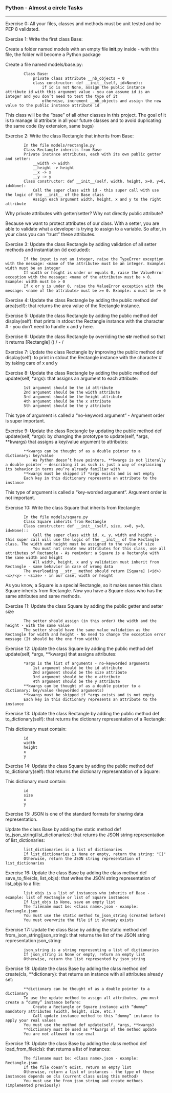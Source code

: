 ### Python - Almost a circle Tasks
---
Exercise 0: All your files, classes and methods must be unit tested and be PEP 8 validated. 

Exercise 1: Write the first class Base:

Create a folder named models with an empty file __init__.py inside - with this file, the folder will become a Python package

Create a file named models/base.py:

            Class Base:
                private class attribute __nb_objects = 0
                class constructor: def __init__(self, id=None)::
                    if id is not None, assign the public instance attribute id with this argument value - you can assume id is an integer and you don’t need to test the type of it
                    otherwise, increment __nb_objects and assign the new value to the public instance attribute id

This class will be the “base” of all other classes in this project. The goal of it is to manage id attribute in all your future classes and to avoid duplicating the same code (by extension, same bugs)

Exercise 2: Write the class Rectangle that inherits from Base:

            In the file models/rectangle.py
            Class Rectangle inherits from Base
            Private instance attributes, each with its own public getter and setter:
                __width -> width
                __height -> height
                __x -> x
                __y -> y
            Class constructor: def __init__(self, width, height, x=0, y=0, id=None):
                Call the super class with id - this super call with use the logic of the __init__ of the Base class
                Assign each argument width, height, x and y to the right attribute

Why private attributes with getter/setter? Why not directly public attribute?

Because we want to protect attributes of our class. With a setter, you are able to validate what a developer is trying to assign to a variable. So after, in your class you can “trust” these attributes.

Exercise 3: Update the class Rectangle by adding validation of all setter methods and instantiation (id excluded):

            If the input is not an integer, raise the TypeError exception with the message: <name of the attribute> must be an integer. Example: width must be an integer
            If width or height is under or equals 0, raise the ValueError exception with the message: <name of the attribute> must be > 0. Example: width must be > 0
            If x or y is under 0, raise the ValueError exception with the message: <name of the attribute> must be >= 0. Example: x must be >= 0

Exercise 4: Update the class Rectangle by adding the public method def area(self): that returns the area value of the Rectangle instance.

Exercise 5: Update the class Rectangle by adding the public method def display(self): that prints in stdout the Rectangle instance with the character # - you don’t need to handle x and y here.

Exercise 6: Update the class Rectangle by overriding the __str__ method so that it returns [Rectangle] (<id>) <x>/<y> - <width>/<height>

Exercise 7: Update the class Rectangle by improving the public method def display(self): to print in stdout the Rectangle instance with the character # by taking care of x and y

Exercise 8: Update the class Rectangle by adding the public method def update(self, *args): that assigns an argument to each attribute:
        
            1st argument should be the id attribute
            2nd argument should be the width attribute
            3rd argument should be the height attribute
            4th argument should be the x attribute
            5th argument should be the y attribute

This type of argument is called a “no-keyword argument” - Argument order is super important.

Exercise 9: Update the class Rectangle by updating the public method def update(self, *args): by changing the prototype to update(self, *args, **kwargs) that assigns a key/value argument to attributes:

            **kwargs can be thought of as a double pointer to a dictionary: key/value
                As Python doesn’t have pointers, **kwargs is not literally a double pointer – describing it as such is just a way of explaining its behavior in terms you’re already familiar with
            **kwargs must be skipped if *args exists and is not empty
            Each key in this dictionary represents an attribute to the instance

This type of argument is called a “key-worded argument”. Argument order is not important.

Exercise 10: Write the class Square that inherits from Rectangle:

            In the file models/square.py
            Class Square inherits from Rectangle
            Class constructor: def __init__(self, size, x=0, y=0, id=None)::
                Call the super class with id, x, y, width and height - this super call will use the logic of the __init__ of the Rectangle class. The width and height must be assigned to the value of size
                You must not create new attributes for this class, use all attributes of Rectangle - As reminder: a Square is a Rectangle with the same width and height
                All width, height, x and y validation must inherit from Rectangle - same behavior in case of wrong data
            The overloading __str__ method should return [Square] (<id>) <x>/<y> - <size> - in our case, width or height

As you know, a Square is a special Rectangle, so it makes sense this class Square inherits from Rectangle. Now you have a Square class who has the same attributes and same methods.

Exercise 11: Update the class Square by adding the public getter and setter size

            The setter should assign (in this order) the width and the height - with the same value
            The setter should have the same value validation as the Rectangle for width and height - No need to change the exception error message (It should be the one from width)

Exercise 12: Update the class Square by adding the public method def update(self, *args, **kwargs) that assigns attributes:

            *args is the list of arguments - no-keyworded arguments
                1st argument should be the id attribute
                2nd argument should be the size attribute
                3rd argument should be the x attribute
                4th argument should be the y attribute
            **kwargs can be thought of as a double pointer to a dictionary: key/value (keyworded arguments)
            **kwargs must be skipped if *args exists and is not empty
            Each key in this dictionary represents an attribute to the instance

Exercise 13: Update the class Rectangle by adding the public method def to_dictionary(self): that returns the dictionary representation of a Rectangle:

This dictionary must contain:

            id
            width
            height
            x
            y

Exercise 14: Update the class Square by adding the public method def to_dictionary(self): that returns the dictionary representation of a Square:

This dictionary must contain:

            id
            size
            x
            y

Exercise 15: JSON is one of the standard formats for sharing data representation.

Update the class Base by adding the static method def to_json_string(list_dictionaries): that returns the JSON string representation of list_dictionaries:

            list_dictionaries is a list of dictionaries
            If list_dictionaries is None or empty, return the string: "[]"
            Otherwise, return the JSON string representation of list_dictionaries

Exercise 16: Update the class Base by adding the class method def save_to_file(cls, list_objs): that writes the JSON string representation of list_objs to a file:

            list_objs is a list of instances who inherits of Base - example: list of Rectangle or list of Square instances
            If list_objs is None, save an empty list
            The filename must be: <Class name>.json - example: Rectangle.json
            You must use the static method to_json_string (created before)
            You must overwrite the file if it already exists

Exercise 17: Update the class Base by adding the static method def from_json_string(json_string): that returns the list of the JSON string representation json_string:
        
            json_string is a string representing a list of dictionaries
            If json_string is None or empty, return an empty list
            Otherwise, return the list represented by json_string

Exercise 18: Update the class Base by adding the class method def create(cls, **dictionary): that returns an instance with all attributes already set:

            **dictionary can be thought of as a double pointer to a dictionary
            To use the update method to assign all attributes, you must create a “dummy” instance before:
                Create a Rectangle or Square instance with “dummy” mandatory attributes (width, height, size, etc.)
                Call update instance method to this “dummy” instance to apply your real values
            You must use the method def update(self, *args, **kwargs)
            **dictionary must be used as **kwargs of the method update
            You are not allowed to use eval

Exercise 19: Update the class Base by adding the class method def load_from_file(cls): that returns a list of instances:
        
            The filename must be: <Class name>.json - example: Rectangle.json
            If the file doesn’t exist, return an empty list
            Otherwise, return a list of instances - the type of these instances depends on cls (current class using this method)
            You must use the from_json_string and create methods (implemented previously)
